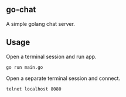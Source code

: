 ## go-chat
A simple golang chat server.

## Usage
Open a terminal session and run app.

```go run main.go```

Open a separate terminal session and connect.

```telnet localhost 8080```

